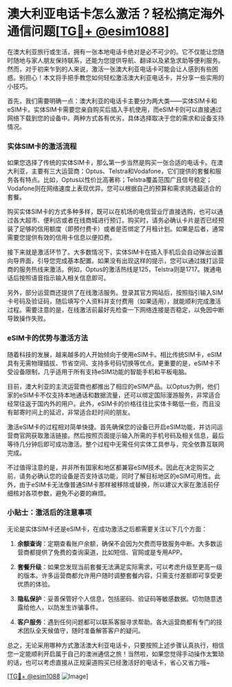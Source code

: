 # 澳大利亚电话卡怎么激活？轻松搞定海外通信问题[[TG💪+ @esim1088](https://t.me/s/esim1088)]

在澳大利亚旅行或生活，拥有一张本地电话卡绝对是必不可少的。它不仅能让您随时随地与家人朋友保持联系，还能为您提供导航、翻译以及紧急求助等便利服务。然而，对于初来乍到的人来说，激活一张澳大利亚电话卡可能会让人感到有些困惑。别担心！本文将手把手教您如何轻松激活澳大利亚电话卡，并分享一些实用的小技巧。

首先，我们需要明确一点：澳大利亚的电话卡主要分为两大类——实体SIM卡和eSIM卡。实体SIM卡需要您亲自购买后插入手机使用，而eSIM卡则可以直接通过网络下载到您的设备中。两种方式各有优劣，具体选择取决于您的需求和设备支持情况。

### 实体SIM卡的激活流程

如果您选择了传统的实体SIM卡，那么第一步当然是购买一张合适的电话卡。在澳大利亚，主要有三大运营商：Optus、Telstra和Vodafone，它们提供的套餐和服务各有特点。比如，Optus以性价比高著称；Telstra覆盖范围广且信号稳定；Vodafone则在网络速度上表现优异。您可以根据自己的预算和需求挑选最适合的套餐。

购买实体SIM卡的方式多种多样，既可以在机场的电信营业厅直接选购，也可以通过各大超市、便利店或者在线商城进行预订。购买时，请务必确认卡片是否已经预装了足够的信用额度（即预付费卡）或者是否绑定了月租计划。如果是后者，通常需要您提供有效的信用卡信息以便扣费。

接下来就是激活环节了。大多数情况下，实体SIM卡在插入手机后会自动弹出设置向导界面，引导您完成基本配置。如果没有出现这样的提示，您可以通过拨打运营商的服务热线来激活。例如，Optus的激活热线是125，Telstra则是1717。拨通电话后按照语音指示输入相关信息即可。

另外，部分运营商还提供了在线激活服务。登录其官方网站后，按照指引输入SIM卡号码及验证码，随后填写个人资料并支付费用（如果适用），就能顺利完成激活过程。需要注意的是，在线激活前最好先检查一下网络连接是否稳定，以免因中断导致操作失败。

### eSIM卡的优势与激活方法

随着科技的发展，越来越多的人开始倾向于使用eSIM卡。相比传统SIM卡，eSIM具有无需物理插拔、节省空间、支持多号码切换等优点。更重要的是，eSIM卡不受设备限制，几乎适用于所有支持eSIM功能的智能手机和平板电脑。

目前，澳大利亚的主流运营商也都推出了相应的eSIM产品。以Optus为例，他们家的eSIM卡不仅支持本地通话和数据流量，还可以绑定国际漫游服务，非常适合经常往返于国内外的用户。此外，eSIM卡的价格往往比实体卡略低一些，而且没有邮寄时间上的延迟，非常适合赶时间的朋友。

激活eSIM卡的过程相对简单快捷。首先确保您的设备已开启eSIM功能，并访问运营商官网获取激活链接。然后按照页面提示输入所需的手机号码及相关信息，最后等待几分钟后即可成功激活。整个过程中无需任何实体工具参与，完全依靠互联网完成。

不过值得注意的是，并非所有国家和地区都兼容eSIM技术。因此在决定购买之前，请务必确认您的设备是否支持该功能，同时了解目标地区的eSIM可用性。此外，由于eSIM卡无法像普通SIM卡那样被移除或替换，所以建议大家在激活前仔细核对各项参数，避免不必要的麻烦。

### 小贴士：激活后的注意事项

无论是实体SIM卡还是eSIM卡，在成功激活之后都需要关注以下几个方面：

1. **余额查询**：定期查看账户余额，确保不会因为欠费而导致服务中断。大多数运营商都提供了免费的查询渠道，比如短信、官网或是专用APP。

2. **套餐升级**：如果您发现当前套餐无法满足实际需求，可以考虑升级至更高一级的版本。许多运营商都允许用户随时调整套餐内容，只需支付差额即可享受更优质的体验。

3. **隐私保护**：妥善保管好个人信息，包括密码、验证码等敏感数据。切勿随意透露给他人，以防发生诈骗事件。

4. **客户服务**：遇到任何问题都可以联系客服寻求帮助。各大运营商都有专门的技术团队全天候值守，随时准备解答客户的疑问。

总之，无论采用哪种方式激活澳大利亚电话卡，只要按照上述步骤认真执行，相信您一定能顺利开启属于自己的澳洲通信之旅！当然啦，如果您觉得手动操作太繁琐的话，也可以考虑直接从正规渠道购买已经激活好的电话卡，省心又省力哦~

[[TG💪+ @esim1088](https://t.me/s/esim1088) ![Image](https://i.postimg.cc/4NQfJmqS/Snipaste-2025-05-13-00-14-12.png)]